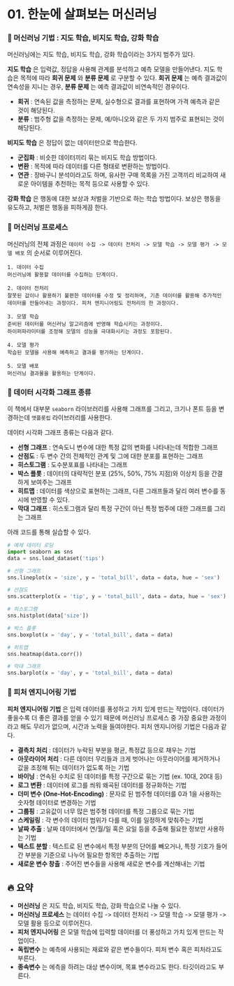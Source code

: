 # 01. 한눈에 살펴보는 머신러닝

### 📌 머신러닝 기법 : 지도 학습, 비지도 학습, 강화 학습

머신러닝에는 지도 학습, 비지도 학습, 강화 학습이라는 3가지 범주가 있다.

**지도 학습** 은 입력값, 정답을 사용해 관계를 분석하고 예측 모델을 만들어낸다. 지도 학습은 목적에 따라 **회귀 문제** 와 **분류 문제** 로 구분할 수 있다. **회귀 문제** 는 예측 결과값이 연속성을 지니는 경우, **분류 문제** 는 예측 결과값이 비연속적인 경우이다.

- **회귀** : 연속된 값을 측정하는 문제, 실수형으로 결과를 표현하며 가격 예측과 같은 것이 해당된다.
- **분류** : 범주형 값을 측정하는 문제, 예/아니오와 같은 두 가지 범주로 표현되는 것이 해당된다.

**비지도 학습** 은 정답이 없는 데이터만으로 학습한다.

 - **군집화** : 비슷한 데이터끼리 묶는 비지도 학습 방법이다.
 - **변환** : 목적에 따라 데이터를 다른 형태로 변환하는 방법이다.
 - **연관** : 장바구니 분석이라고도 하며, 유사한 구매 목록을 가진 고객끼리 비교하여 새로운 아이템을 추천하는 목적 등으로 사용할 수 있다.

**강화 학습** 은 행동에 대한 보상과 처벌을 기반으로 하는 학습 방법이다. 보상은 행동을 유도하고, 처벌은 행동을 피하게끔 한다.

### 📌 머신러닝 프로세스

머신러닝의 전체 과정은 `데이터 수집 -> 데이터 전처리 -> 모델 학습 -> 모델 평가 -> 모델 배포` 의 순서로 이루어진다.
```Text
1. 데이터 수집
머신러닝에 활용할 데이터를 수집하는 단계이다.

2. 데이터 전처리
잘못된 값이나 활용하기 불편한 데이터를 수정 및 정리하며, 기존 데이터를 활용해 추가적인 데이터를 만들어내는 과정이다. 피처 엔지니어링도 전처리의 한 과정이다.

3. 모델 학습
준비된 데이터를 머신러닝 알고리즘에 반영해 학습시키는 과정이다.
하이퍼파라미터를 조정해 모델의 성능을 극대화시키는 과정도 포함된다.

4. 모델 평가
학습된 모델을 사용해 예측하고 결과를 평가하는 단계이다.

5. 모델 배포
머신러닝 결과물을 활용하는 단계이다.
```


### 📌 데이터 시각화 그래프 종류

이 책에서 대부분 `seaborn` 라이브러리를 사용해 그래프를 그리고, 크기나 폰트 등을 변경하는데 `맷플롯립` 라이브러리를 사용한다.

데이터 시각화 그래프 종류는 다음과 같다.
- **선형 그래프** : 연속도니 변수에 대한 특정 값의 변화를 나타내는데 적합한 그래프
- **산점도** : 두 변수 간의 전체적인 관계 및 그에 대한 분포를 표현하는 그래프
- **히스토그램** : 도수분포표를 나타내는 그래프
- **박스 플롯** : 데이터의 대략적인 분포 (25%, 50%, 75% 지점)와 이상치 등을 간결하게 보여주는 그래프
- **히트맵** : 데이터를 색상으로 표현하는 그래프, 다른 그래프들과 달리 여러 변수를 동시에 반영할 수 있다.
- **막대 그래프** : 히스토그램과 달리 특정 구간이 아닌 특정 범주에 대한 그래프를 그리는 그래프

아래 코드를 통해 실습할 수 있다.
```python
# 예제 데이터 로딩
import seaborn as sns
data = sns.load_dataset('tips')

# 선형 그래프
sns.lineplot(x = 'size', y = 'total_bill', data = data, hue = 'sex')

# 산점도
sns.scatterplot(x = 'tip', y = 'total_bill', data = data, hue = 'sex')

# 히스토그램
sns.histplot(data['size'])

# 박스 플롯
sns.boxplot(x = 'day', y = 'total_bill', data = data)

# 히트맵
sns.heatmap(data.corr())

# 막대 그래프
sns.barplot(x = 'day', y = 'total_bill', data = data)
```

### 📌 피처 엔지니어링 기법

**피처 엔지니어링 기법** 은 입력 데이터를 풍성하고 가치 있게 만드는 작업이다. 데이터가 좋을수록 더 좋은 결과를 얻을 수 있기 때문에 머신러닝 프로세스 중 가장 중요한 과정이라고 해도 무리가 없으며, 시간과 노력을 들여야한다. 피처 엔지니어링 기법은 다음과 같다.

- **결측치 처리** : 데이터가 누락된 부분을 평균, 특정값 등으로 채우는 기법
- **아웃라이어 처리** : 다른 데이터 무리들과 크게 벗어나는 아웃라이어를 제거하거나 값을 조정해 튀는 데이터가 없도록 하는 기법
- **바이닝** : 연속된 수치로 된 데이터를 특정 구간으로 묶는 기법 (ex. 10대, 20대 등)
- **로그 변환** : 데이터에 로그를 씌워 왜곡된 데이터를 정규화하는 기법
- **더미 변수 (One-Hot-Encoding)** : 문자로 된 범주형 데이터를 0과 1을 사용하는 숫자형 데이터로 변경하는 기법
- **그룹핑** : 고유값이 너무 많은 범주형 데이터를 특정 그룹으로 묶는 기법
- **스케일링** : 각 변수의 데이터 범위가 다를 때, 이를 일정하게 맞춰주는 기법
- **날짜 추출** : 날짜 데이터에서 연/월/일 혹은 요일 등을 추출해 필요한 정보만 사용하는 기법
- **텍스트 분할** : 텍스트로 된 변수에서 특정 부분의 단어를 빼오거나, 특정 기호가 들어간 부분을 기준으로 나누어 필요한 항목만 추출하는 기법
- **새로운 변수 창출** : 주어진 변수들을 사용해 새로운 변수를 계산해내는 기법

## 🔥 요약
- **머신러닝** 은 지도 학습, 비지도 학습, 강화 학습으로 나눌 수 있다.
- **머신러닝 프로세스** 는 데이터 수집 -> 데이터 전처리 -> 모델 학습 -> 모델 평가 -> 모델 활용 등으로 이루어진다.
- **피처 엔지니어링** 은 모델 학습에 입력할 데이터를 더 풍성하고 가치 있게 만드는 작업이다.
- **독립변수** 는 예측에 사용되는 재료와 같은 변수들이다. 피처 변수 혹은 피처라고도 부른다.
- **종속변수** 는 에측을 하려는 대상 변수이며, 목표 변수라고도 한다. 타깃이라고도 부른다.

